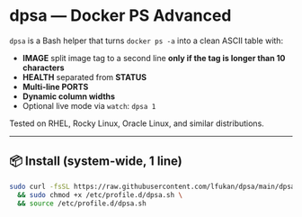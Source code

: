 # dpsa — Docker PS Advanced

`dpsa` is a Bash helper that turns `docker ps -a` into a clean ASCII table with:

- **IMAGE** split image tag to a second line **only if the tag is longer than 10 characters**
- **HEALTH** separated from **STATUS**
- **Multi-line PORTS**
- **Dynamic column widths**
- Optional live mode via `watch`: `dpsa 1`

Tested on RHEL, Rocky Linux, Oracle Linux, and similar distributions.

---

## 📦 Install (system-wide, 1 line)
```bash
sudo curl -fsSL https://raw.githubusercontent.com/lfukan/dpsa/main/dpsa.sh -o /etc/profile.d/dpsa.sh \
  && sudo chmod +x /etc/profile.d/dpsa.sh \
  && source /etc/profile.d/dpsa.sh
